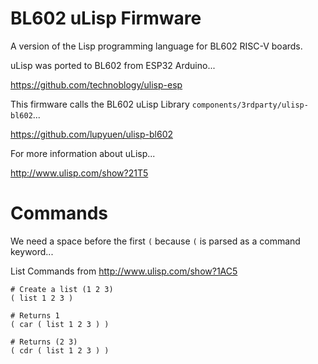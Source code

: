 # BL602 uLisp Firmware

A version of the Lisp programming language for BL602 RISC-V boards.

uLisp was ported to BL602 from ESP32 Arduino...

https://github.com/technoblogy/ulisp-esp

This firmware calls the BL602 uLisp Library `components/3rdparty/ulisp-bl602`...

https://github.com/lupyuen/ulisp-bl602

For more information about uLisp...

http://www.ulisp.com/show?21T5

# Commands

We need a space before the first `(` because `(` is parsed as a command keyword...

List Commands from http://www.ulisp.com/show?1AC5

```text
# Create a list (1 2 3)
( list 1 2 3 )

# Returns 1
( car ( list 1 2 3 ) )

# Returns (2 3)
( cdr ( list 1 2 3 ) )
```

